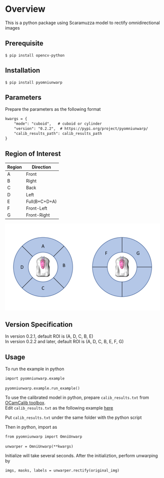 # Overview
This is a python package using Scaramuzza model to rectify omnidirectional images

## Prerequisite

```
$ pip install opencv-python
```

## Installation

```
$ pip install pyomniunwarp
```

## Parameters

Prepare the parameters as the following format
```
kwargs = {
    "mode": "cuboid",   # cuboid or cylinder
    "version": "0.2.2",  # https://pypi.org/project/pyomniunwarp/
    "calib_results_path": calib_results_path
}
```

## Region of Interest

|  Region   | Direction     |
|  ----     | ----          |
| A         | Front         |
| B         | Right         |
| C         | Back          |
| D         | Left          |
| E         | Full(B+C+D+A) |
| F         | Front-Left    |
| G         | Front-Right   |

![ROI](/doc/fov.png)

## Version Specification

In version 0.2.1, default ROI is (A, D, C, B, E)  
In version 0.2.2 and later, default ROI is (A, D, C, B, E, F, G)

## Usage

To run the example in python
```
import pyomniunwarp.example

pyomniunwarp.example.run_example()
```

To use the calibrated model in python, prepare `calib_results.txt` from [OCamCalib toolbox](https://sites.google.com/site/scarabotix/ocamcalib-omnidirectional-camera-calibration-toolbox-for-matlab).  
Edit `calib_results.txt` as the following example [here](/pyomniunwarp/data/calib_results.txt)

Put `calib_results.txt` under the same folder with the python script

Then in python, import as
```
from pyomniunwarp import OmniUnwarp

unwarper = OmniUnwarp(**kwargs)
```

Initialize will take several seconds. After the initializtion, perform unwarping by

```
imgs, masks, labels = unwarper.rectify(original_img)
```
